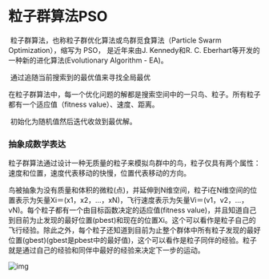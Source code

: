 # 粒子群算法PSO

​	粒子群算法，也称粒子群优化算法或鸟群觅食算法（Particle Swarm Optimization），缩写为 PSO， 是近年来由J. Kennedy和R. C. Eberhart等开发的一种新的进化算法(Evolutionary Algorithm - EA)。

​	通过追随当前搜索到的最优值来寻找全局最优

​	在粒子群算法中，每一个优化问题的解都是搜索空间中的一只鸟、粒子。所有粒子都有一个适应值（fitness value）、速度、距离。

​	初始化为随机值然后迭代收敛到最优解。

### 抽象成数学表达

​	粒子群算法通过设计一种无质量的粒子来模拟鸟群中的鸟，粒子仅具有两个属性：速度和位置，速度代表移动的快慢，位置代表移动的方向。

​	鸟被抽象为没有质量和体积的微粒(点)，并延伸到N维空间，粒子i在N维空间的位置表示为矢量Xi＝(x1，x2，…，xN)，飞行速度表示为矢量Vi＝(v1，v2，…，vN)。每个粒子都有一个由目标函数决定的适应值(fitness value)，并且知道自己到目前为止发现的最好位置(pbest)和现在的位置Xi。这个可以看作是粒子自己的飞行经验。除此之外，每个粒子还知道到目前为止整个群体中所有粒子发现的最好位置(gbest)(gbest是pbest中的最好值)，这个可以看作是粒子同伴的经验。粒子就是通过自己的经验和同伴中最好的经验来决定下一步的运动。

![img](https://imgconvert.csdnimg.cn/aHR0cHM6Ly91cGxvYWQtaW1hZ2VzLmppYW5zaHUuaW8vdXBsb2FkX2ltYWdlcy8xMDM4Njk0MC0zMWM3NGNhOWRhMTdiNjRiLmpwZw?x-oss-process=image/format,png)